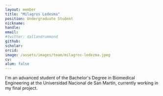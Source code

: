 ```yaml
---
layout: member
title: "Milagros Ledesma"
position: Undergraduate Student
nickname: 
handle: 
email: 
#twitter: dallandrummond
github: 
scholar:
orcid: 
image: /assets/images/team/milagros-ledezma.jpeg
cv: 
alum: false
---
```

I'm an advanced student of the Bachelor's Degree in Biomedical Engineering at the Universidad Nacional de San Martín, currently working in my final project. 
